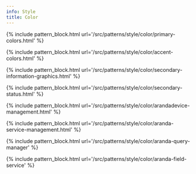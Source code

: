 ```yaml
---
info: Style
title: Color
---
```


{% include pattern_block.html url='/src/patterns/style/color/primary-colors.html' %}

{% include pattern_block.html url='/src/patterns/style/color/accent-colors.html' %}

{% include pattern_block.html url='/src/patterns/style/color/secondary-information-graphics.html' %}

{% include pattern_block.html url='/src/patterns/style/color/secondary-status.html' %}

{% include pattern_block.html url='/src/patterns/style/color/arandadevice-management.html' %}

{% include pattern_block.html url='/src/patterns/style/color/aranda-service-management.html' %}

{% include pattern_block.html url='/src/patterns/style/color/aranda-query-manager' %}

{% include pattern_block.html url='/src/patterns/style/color/aranda-field-service' %}
